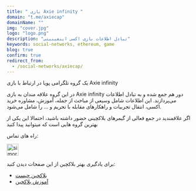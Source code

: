 ```yaml
---
title: " بازی Axie infinity "
domain: "t.me/axiecap"
domainName: ""
img: "cover.jpg"
logo: "logo.png"
description: "تبادل اطلاعات بازی اکسی اینفینیتی"
keywords: social-networks, ethereum, game
blog: true
confirm: true
redirect_from:
  - /social-networks/axiecap/
---
```


یک گروه تلگرامی پویا در ارتباط با بازی Axie infinity

در این گروه علاقه مندان به بازی Axie infinity دور هم جمع شده و به تبادل اطلاعات می‌پردازند.
این اطلاعات شامل وسیعی از مباحث از جمله،‌ آموزش، مشاوره خرید اکسی، انتقال تجربیات و راهکارهای مقابله با تحریم و ... را شامل می‌شود.

اگر علاقمندید در جمع فعالی از گیمرهای بلاکچینی حضور داشته باشید، احتمالا این یکی از بهترین گروه هایی است که میتوانید پیدا کنید

<section id="project-contact-sectiton">
<p id="project-contacts-title">
راه های تماس:
</p>
<p id="project-socialnetworks">
    <a target="_blank"  href="https://t.me/axiecap">
    <img loading="lazy" alt="simorgh telegram icon" width="32" height="32" class="project-socialnetwork-icon" src="https://icons.iconarchive.com/icons/papirus-team/papirus-apps/32/telegram-icon.png"/>
    </a>
</p>

</sectiton>
<div class="blockquote">برای یادگیری بهتر بلاکچین از این صفحات دیدن کنید:
<ul>
	<li><a href="/what-is-blockchain">بلاکچین چیست</a></li>
	<li><a href="/learning">آموزش بلاکچین</a></li>
</ul>
</div>
